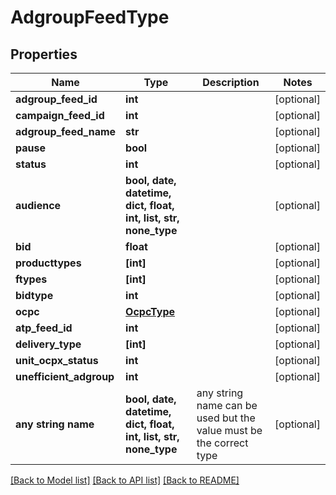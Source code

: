 # AdgroupFeedType


## Properties
Name | Type | Description | Notes
------------ | ------------- | ------------- | -------------
**adgroup_feed_id** | **int** |  | [optional] 
**campaign_feed_id** | **int** |  | [optional] 
**adgroup_feed_name** | **str** |  | [optional] 
**pause** | **bool** |  | [optional] 
**status** | **int** |  | [optional] 
**audience** | **bool, date, datetime, dict, float, int, list, str, none_type** |  | [optional] 
**bid** | **float** |  | [optional] 
**producttypes** | **[int]** |  | [optional] 
**ftypes** | **[int]** |  | [optional] 
**bidtype** | **int** |  | [optional] 
**ocpc** | [**OcpcType**](OcpcType.md) |  | [optional] 
**atp_feed_id** | **int** |  | [optional] 
**delivery_type** | **[int]** |  | [optional] 
**unit_ocpx_status** | **int** |  | [optional] 
**unefficient_adgroup** | **int** |  | [optional] 
**any string name** | **bool, date, datetime, dict, float, int, list, str, none_type** | any string name can be used but the value must be the correct type | [optional]

[[Back to Model list]](../README.md#documentation-for-models) [[Back to API list]](../README.md#documentation-for-api-endpoints) [[Back to README]](../README.md)


